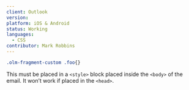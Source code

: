 ```yaml
---
client: Outlook
version:
platform: iOS & Android
status: Working
languages:
  - CSS
contributor: Mark Robbins
---
```


```css
.olm-fragment-custom .foo{}
```

This must be placed in a `<style>` block placed inside the `<body>` of the email. It won’t work if placed in the `<head>`.
